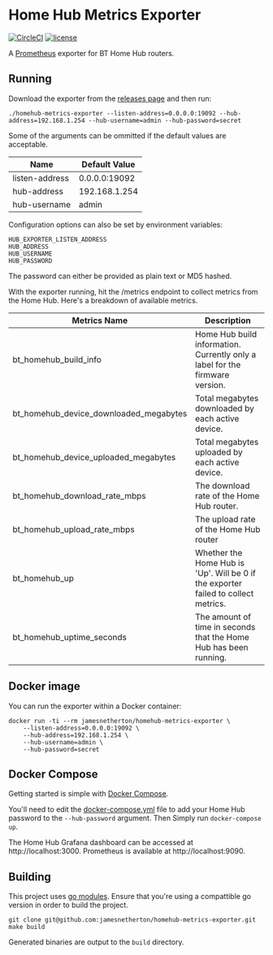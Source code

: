# Home Hub Metrics Exporter

[![CircleCI](https://img.shields.io/circleci/project/github/jamesnetherton/homehub-metrics-exporter/master.svg)](https://circleci.com/gh/jamesnetherton/homehub-metrics-exporter/tree/master)
[![license](https://img.shields.io/github/license/mashape/apistatus.svg?maxAge=600)](https://opensource.org/licenses/MIT)

A [Prometheus](https://prometheus.io) exporter for BT Home Hub routers.

## Running

Download the exporter from the [releases page](https://github.com/jamesnetherton/homehub-metrics-exporter/releases) and then run:

```
./homehub-metrics-exporter --listen-address=0.0.0.0:19092 --hub-address=192.168.1.254 --hub-username=admin --hub-password=secret
```

Some of the arguments can be ommitted if the default values are acceptable.

| Name           | Default Value   |
|----------------|-----------------|
| listen-address | 0.0.0.0:19092 |
| hub-address    | 192.168.1.254   |
| hub-username   | admin           |

Configuration options can also be set by environment variables:

```
HUB_EXPORTER_LISTEN_ADDRESS
HUB_ADDRESS
HUB_USERNAME
HUB_PASSWORD
```

The password can either be provided as plain text or MD5 hashed.

With the exporter running, hit the /metrics endpoint to collect metrics from the Home Hub. Here's a breakdown of available metrics.

| Metrics Name           | Description   |
|----------------|-----------------|
| bt_homehub_build_info | Home Hub build information. Currently only a label for the firmware version. |
| bt_homehub_device_downloaded_megabytes | Total megabytes downloaded by each active device. |
| bt_homehub_device_uploaded_megabytes | Total megabytes uploaded by each active device. |
| bt_homehub_download_rate_mbps | The download rate of the Home Hub router. |
| bt_homehub_upload_rate_mbps | The upload rate of the Home Hub router |
| bt_homehub_up | Whether the Home Hub is 'Up'. Will be 0 if the exporter failed to collect metrics. |
| bt_homehub_uptime_seconds | The amount of time in seconds that the Home Hub has been running. |

## Docker image

You can run the exporter within a Docker container:

```
docker run -ti --rm jamesnetherton/homehub-metrics-exporter \ 
    --listen-address=0.0.0.0:19092 \
    --hub-address=192.168.1.254 \
    --hub-username=admin \
    --hub-password=secret
```

## Docker Compose

Getting started is simple with [Docker Compose](https://docs.docker.com/compose/).

You'll need to edit the [docker-compose.yml](docker-compose.yml) file to add your Home Hub password to the `--hub-password` argument. Then Simply run `docker-compose up`.

The Home Hub Grafana dashboard can be accessed at http://localhost:3000. Prometheus is available at http://localhost:9090.

## Building

This project uses [go modules](https://github.com/golang/go/wiki/Modules). Ensure that you're using a compattible go version in order to build the project. 

    git clone git@github.com:jamesnetherton/homehub-metrics-exporter.git
    make build

Generated binaries are output to the `build` directory.
